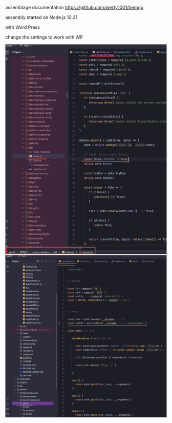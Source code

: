 assemblage documentation https://github.com/werty1001/bemgo

assembly started on Node.js 12.21

with Word Press

change the settings to work with WP

![del.png](del.png)
![core_index.png](core_index.png)
